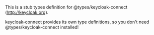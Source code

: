 This is a stub types definition for @types/keycloak-connect (http://keycloak.org).

keycloak-connect provides its own type definitions, so you don't need @types/keycloak-connect installed!